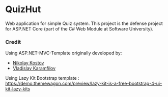 # QuizHut
Web application for simple Quiz system.
This project is the defense project for ASP.NET Core (part of the C# Web Module at Software University).

### Credit
  
 Using ASP.NET-MVC-Template originally developed by:
- [Nikolay Kostov](https://github.com/NikolayIT)
- [Vladislav Karamfilov](https://github.com/vladislav-karamfilov)

Using Lazy Kit Bootstrap template : https://demo.themewagon.com/preview/lazy-kit-is-a-free-bootstrap-4-ui-kit-lazy-kits
